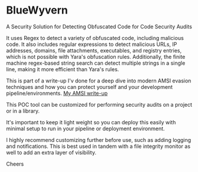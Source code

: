 # BlueWyvern
A Security Solution for Detecting Obfuscated Code for Code Security Audits

It uses Regex to detect a variety of obfuscated code, including malicious code. It also includes regular expressions to detect malicious URLs, IP addresses, domains, file attachments, executables, and registry entries, which is not possible with Yara's obfuscation rules. Additionally, the finite machine regex-based string search can detect multiple strings in a single line, making it more efficient than Yara's rules.

This is part of a write-up I'v done for a deep dive into modern AMSI evasion techniques and how you can protect yourself and your development pipeline/environments. [My AMSI write-up](https://keepcrispy.github.io/AMSIProj)

This POC tool can be customized for performing security audits on a project or in a library. 

It's important to keep it light weight so you can deploy this easily with minimal setup to run in your pipeline or deployment environment.

I highly recommend customizing further before use, such as adding logging and notifications. This is best used in tandem with a file integrity monitor as well to add an extra layer of visibility.

Cheers
